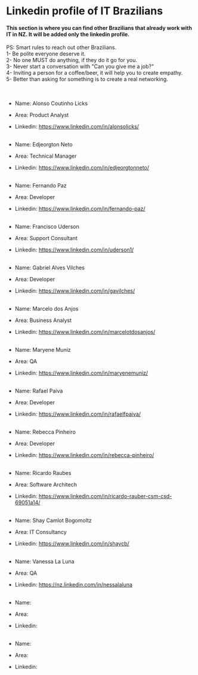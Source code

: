 # Linkedin profile of IT Brazilians
#### This section is where you can find other Brazilians that already work with IT in NZ. It will be added only the linkedin profile.

PS: Smart rules to reach out other Brazilians.<br />
1- Be polite everyone deserve it.<br />
2- No one MUST do anything, if they do it go for you.<br />
3- Never start a conversation with "Can you give me a job?"<br />
4- Inviting a person for a coffee/beer, it will help you to create empathy.<br />
5- Better than asking for something is to create a real networking.<br />
<br /><br />

* Name: Alonso Coutinho Licks
* Area: Product Analyst
* Linkedin: https://www.linkedin.com/in/alonsolicks/
<br /><br />
* Name: Edjeorgton Neto
* Area: Technical Manager
* Linkedin: https://www.linkedin.com/in/edjeorgtonneto/
<br /><br />
* Name: Fernando Paz
* Area: Developer
* Linkedin: https://www.linkedin.com/in/fernando-paz/
<br /><br />
* Name: Francisco Uderson
* Area: Support Consultant
* Linkedin: https://www.linkedin.com/in/uderson1/
<br /><br />
* Name: Gabriel Alves Vilches
* Area: Developer
* Linkedin: https://www.linkedin.com/in/gavilches/
<br /><br />
* Name: Marcelo dos Anjos
* Area: Business Analyst
* Linkedin: https://www.linkedin.com/in/marcelotdosanjos/
<br /><br />
* Name: Maryene Muniz
* Area: QA
* Linkedin: https://www.linkedin.com/in/maryenemuniz/
<br /><br />
* Name: Rafael Paiva
* Area: Developer
* Linkedin: https://www.linkedin.com/in/rafaelfpaiva/
<br /><br />
* Name: Rebecca Pinheiro
* Area: Developer
* Linkedin: https://www.linkedin.com/in/rebecca-pinheiro/
<br /><br />
* Name: Ricardo Raubes
* Area: Software Architech
* Linkedin: https://www.linkedin.com/in/ricardo-rauber-csm-csd-69051a14/
<br /><br />
* Name: Shay Camlot Bogomoltz
* Area: IT Consultancy
* Linkedin: https://www.linkedin.com/in/shaycb/
<br /><br />
* Name: Vanessa La Luna
* Area: QA 
* Linkedin: https://nz.linkedin.com/in/nessalaluna
<br /><br />






* Name: 
* Area: 
* Linkedin: 
<br /><br />


* Name: 
* Area: 
* Linkedin: 
<br /><br />
